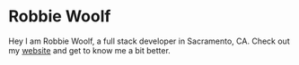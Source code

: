 # Robbie Woolf

Hey I am Robbie Woolf, a full stack developer in Sacramento, CA. Check out my [website](https://robbiemwoolf.vercel.app) and get to know me a bit better.
